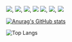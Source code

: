 

<img src="https://img.shields.io/badge/javascript-000000.svg?style=flat&logo=javascript&logoColor=F7DF1E" />, <img src="https://img.shields.io/badge/python-000000.svg?style=flat&logo=python&logoColor=3776AB" />, <img src="https://img.shields.io/badge/HTML5-000000.svg?style=flat&logo=html5&logoColor=E34F26" />, <img src="https://img.shields.io/badge/CSS3-000000.svg?style=flat&logo=css3&logoColor=1572B6" />
<img src="https://img.shields.io/badge/nodejs-000000.svg?style=flat&logo=nodedotjs&logoColor=5FA04E" />, <img src="https://img.shields.io/badge/json-000000.svg?style=flat&logo=json&logoColor=ffffff" />, <img src="https://img.shields.io/badge/mysql-000000.svg?style=flat&logo=mysql&logoColor=4479A1" />


[![Anurag's GitHub stats](https://github-readme-stats.vercel.app/api?username=EFCTO)](https://github.com/EFCTO/github-readme-stats)

![Top Langs](https://github-readme-stats.vercel.app/api/top-langs/?username=EFCTO&layout=compact)
